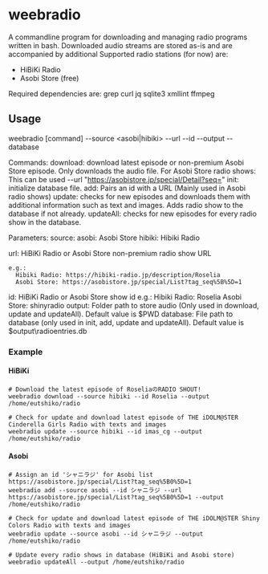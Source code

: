 # weebradio

A commandline program for downloading and managing radio programs written in bash. Downloaded audio streams are stored as-is and are accompanied by additional 
Supported radio stations (for now) are:

* HiBiKi Radio
* Asobi Store (free)

Required dependencies are: grep curl jq sqlite3 xmllint ffmpeg

## Usage

weebradio [command] --source <asobi|hibiki> --url <url> --id <id> --output <path> --database <filepath>

Commands:
  download: download latest episode or non-premium Asobi Store episode. Only downloads the audio file.
    For Asobi Store radio shows: This can be used --url "https://asobistore.jp/special/Detail?seq=<Sequence ID for episode>" 
  init: initialize database file.
  add: Pairs an id with a URL (Mainly used in Asobi radio shows)
  update: checks for new episodes and downloads them with additional information such as text and images. Adds radio show to the database if not already.
  updateAll: checks for new episodes for every radio show in the database.


Parameters:
  source:
    asobi: Asobi Store
    hibiki: Hibiki Radio

  url:
    HiBiKi Radio or Asobi Store non-premium radio show URL

    e.g.: 
      Hibiki Radio: https://hibiki-radio.jp/description/Roselia
      Asobi Store: https://asobistore.jp/special/List?tag_seq%5B%5D=1

  id:
    HiBiKi Radio or Asobi Store show id
    e.g.: 
      Hibiki Radio: Roselia
      Asobi Store: shinyradio
  output:
    Folder path to store audio (Only used in download, update and updateAll). Default value is \$PWD
  database:
    File path to database (only used in init, add, update and updateAll). Default value is \$output\\radioentries.db

### Example
#### HiBiKi
```
# Download the latest episode of RoseliaのRADIO SHOUT!
weebradio download --source hibiki --id Roselia --output /home/eutshiko/radio

# Check for update and download latest episode of THE iDOLM@STER Cinderella Girls Radio with texts and images
weebradio update --source hibiki --id imas_cg --output /home/eutshiko/radio
```

#### Asobi
```
# Assign an id 'シャニラジ' for Asobi list https://asobistore.jp/special/List?tag_seq%5B0%5D=1
weebradio add --source asobi --id シャニラジ --url https://asobistore.jp/special/List?tag_seq%5B0%5D=1 --output /home/eutshiko/radio

# Check for update and download latest episode of THE iDOLM@STER Shiny Colors Radio with texts and images
weebradio update --source asobi --id シャニラジ --output /home/eutshiko/radio
```

```
# Update every radio shows in database (HiBiKi and Asobi store)
weebradio updateAll --output /home/eutshiko/radio
```
